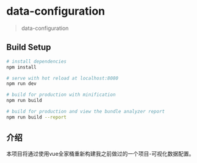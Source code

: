 # data-configuration

> data-configuration

## Build Setup

``` bash
# install dependencies
npm install

# serve with hot reload at localhost:8080
npm run dev

# build for production with minification
npm run build

# build for production and view the bundle analyzer report
npm run build --report
```

## 介绍

本项目将通过使用vue全家桶重新构建我之前做过的一个项目-可视化数据配置。

